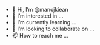- 👋 Hi, I’m @manojkiean
- 👀 I’m interested in ...
- 🌱 I’m currently learning ...
- 💞️ I’m looking to collaborate on ...
- 📫 How to reach me ...

<!---
manojkiean/manojkiean is a ✨ special ✨ repository because its `README.md` (this file) appears on your GitHub profile.
You can click the Preview link to take a look at your changes.
--->
